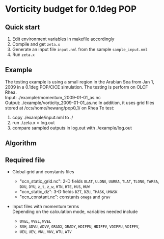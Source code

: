 # Vorticity budget for 0.1deg POP

## Quick start

1. Edit environment variables in makefile accordingly
2. Compile and get `zeta.x`
3. Generate an input file `input.nml` from the sample `sample_input.nml`
4. Run `zeta.x`

## Example

The testing example is using a small region in the Arabian Sea from Jan 1, 2009 in a 0.1deg POP/CICE simulation. The testing is perform on OLCF Rhea.  
Input: ./example/momentum_2009-01-01_as.nc  
Output: ./example/vorticity_2009-01-01_as.nc
In addition, it uses grid files stored at /ccs/home/hewang/pop0_1/ on Rhea
To test:  

1. copy ./example/input.nml to ./  
2. run ./zeta.x > log.out
3. compare sampled outputs in log.out with ./example/log.out

## Algorithm

<!-- The vertical vorticity equation now applies the full flux form, in that the stretching and tilting (twisting) terms by the relative vorticity are expressed as fluxes (as in Vallis (2006) p.167)
Additional terms added (and substracted) to merge the non-zero divergence into the twisting terms.
The only residuals from decomposing the nonlinear term come from reversing the operators and applying the chain rule. -->

## Required file

* Global grid and constants files
  * "ocn_static_grid.nc": 2-D fields `ULAT`, `ULONG`, `UAREA`, `TLAT`, `TLONG`, `TAREA`, `DXU`, `DYU`, `z_t`, `z_w`, `HTN`, `HTE`, `HUS`, `HUW`
  * "ocn_static_dz": 3-D fields `DZT`, `DZU`, `TMASK`, `UMASK`
  * "ocn_constant.nc": constants `omega` and `grav`

* Input files with momentum terms  
  Depending on the calculation mode, variables needed include 
  * `UVEL`, `VVEL`, `WVEL`
  * `SSH`, `ADVU`, `ADVV`, `GRADX`, `GRADY`, `HDIFFU`, `HDIFFV`, `VDIFFU`, `VDIFFV`,
  * `UEU`, `UEV`, `VNU`, `VNV`, `WTU`, `WTV`
